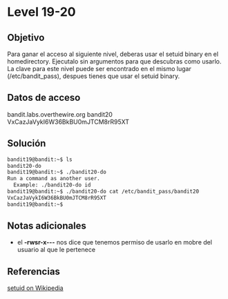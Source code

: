 # Level 19-20
## Objetivo
Para ganar el acceso al siguiente nivel, deberas usar el setuid binary en el homedirectory. Ejecutalo sin argumentos para que descubras como usarlo. La clave para este nivel puede ser encontrado en el mismo lugar (/etc/bandit_pass), despues tienes que usar el setuid binary.

## Datos de acceso
bandit.labs.overthewire.org
bandit20
VxCazJaVykI6W36BkBU0mJTCM8rR95XT

## Solución

``` bash
bandit19@bandit:~$ ls
bandit20-do
bandit19@bandit:~$ ./bandit20-do
Run a command as another user.
  Example: ./bandit20-do id
bandit19@bandit:~$ ./bandit20-do cat /etc/bandit_pass/bandit20
VxCazJaVykI6W36BkBU0mJTCM8rR95XT
bandit19@bandit:~$ 

```


## Notas adicionales
- el **-rwsr-x---** nos dice que tenemos permiso de usarlo en mobre del usuario al que le pertenece

## Referencias
[setuid on Wikipedia](https://en.wikipedia.org/wiki/Setuid)